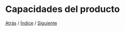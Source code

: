 # Capacidades del producto




[Atrás](https://github.com/Ibis-C/Metodos-de-organizaci-n/blob/Daniela-Lujan/Roles.md#roles-de-equipo)
/ [Índice](https://github.com/Ibis-C/Metodos-de-organizaci-n/tree/main#%C3%ADndice "íNDICE") /
[Siguiente](https://github.com/Ibis-C/Metodos-de-organizaci-n/blob/Angel_Ricalde/Efectividaddelproducto.md#efectividad-del-producto)
